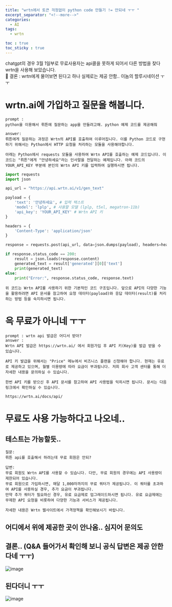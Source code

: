 ```yaml
---
title: "wrtn에서 토큰 걱정없이 python code 만들기 != 안되네 ㅜㅜ "
excerpt_separator: "<!--more-->"
categories:
  - AI
tags:
  - wrtn

toc : true
toc_sticky : true
---
```


chatgpt의 경우 3월 1일부로 무료사용자는 api콜을 못하게 되어서 다른 방법을 찾다 wrtn을 사용해 보았습니다.   
🔴 결론 : wrtn에게 물어보면 된다고 하나 실제로는 제공 안함.. 이놈의 할루시네이션 ㅜㅜ 

# wrtn.ai에 가입하고 질문을 해봅니다.
```
prompt :
python을 이용해서 뤼튼에 질문하는 app을 만들려고해. python 예제 코드를 제공해줘

answer: 
뤼튼에게 질문하는 과정은 Wrtn의 API를 호출하여 이루어집니다. 이를 Python 코드로 구현하기 위해서는 Python에서 HTTP 요청을 처리하는 모듈을 사용해야합니다.

아래는 Python에서 requests 모듈을 사용하여 Wrtn API를 호출하는 예제 코드입니다. 이 코드는 "뤼튼"에게 "안녕하세요"라는 인사말을 전달하는 예제입니다. 아래 코드의 YOUR_API_KEY 부분에 본인의 Wrtn API 키를 입력하여 실행하시면 됩니다.
```
```python
import requests
import json

api_url = "https://api.wrtn.ai/v1/gen_text"

payload = {
    'text': '안녕하세요', # 입력 텍스트
    'model': 'lplp', # 사용할 모델 (lplp, t5xl, megatron-11b)
    'api_key': 'YOUR_API_KEY' # Wrtn API 키
}

headers = {
    'Content-Type': 'application/json'
}

response = requests.post(api_url, data=json.dumps(payload), headers=headers)

if response.status_code == 200:
    result = json.loads(response.content)
    generated_text = result['generated'][0]['text']
    print(generated_text)
else:
    print("Error:", response.status_code, response.text)
```
```
위 코드는 Wrtn API를 사용하기 위한 기본적인 코드 구조입니다. 앞으로 API의 다양한 기능을 활용하려면 API 문서를 참고하여 요청 데이터(payload)와 응답 데이터(result)를 처리하는 방법 등을 숙지하시면 됩니다.
```

# 윽 무료가 아니네 ㅜㅜ
```
prompt : wrtn api 발급은 어디서 받아?
answer : 
Wrtn API 발급은 https://wrtn.ai/ 에서 회원가입 후 API 키(Key)를 발급 받을 수 있습니다.

API 키 발급을 위해서는 "Price" 메뉴에서 비즈니스 플랜을 신청해야 합니다. 현재는 유료로 제공하고 있으며, 월별 이용량에 따라 요금이 부과됩니다. 저희 회사 고객 센터를 통해 더 자세한 내용을 문의하실 수 있습니다.

한번 API 키를 받으신 후 API 문서를 참고하여 API 사용법을 익히시면 됩니다. 문서는 다음 링크에서 확인하실 수 있습니다.

https://wrtn.ai/docs/api/
```
# 무료도 사용 가능하다고 나오네.. 
## 테스트는 가능할듯.. 
```
질문:
뤼튼 api를 호출해서 하려는데 무료 회원은 안되?

답변: 
무료 회원도 Wrtn API를 사용할 수 있습니다. 다만, 무료 회원의 경우에는 API 사용량이 제한되어 있습니다.
무료 회원으로 가입하시면, 매달 1,000자까지의 무료 쿼터가 제공됩니다. 이 쿼터를 초과하여 API를 사용하실 경우, 추가 요금이 부과됩니다.
만약 추가 쿼터가 필요하신 경우, 유료 요금제로 업그레이드하시면 됩니다. 유료 요금제에는 무제한 API 요청을 비롯하여 다양한 기능과 서비스가 제공됩니다.

자세한 내용은 Wrtn 웹사이트에서 가격정책을 확인해보시기 바랍니다.
```
## 어디에서 위에 제공한 곳이 안나옴.. 심지어 문의도
## 결론.. (Q&A 들어가서 확인해 보니 공식 답변은 제공 안한다네 ㅜㅜ)
![image](https://github.com/younlea/younlea.github.io/assets/1435846/d773adba-991b-4d6e-be10-364341cd16b8)

## 된다더니 ㅜㅜ
![image](https://github.com/younlea/younlea.github.io/assets/1435846/93c98073-190d-49e6-a0af-76380d50e343)
